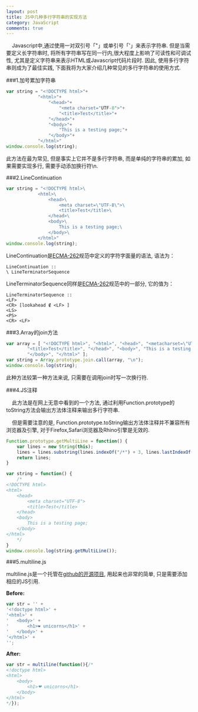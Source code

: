 ```yaml
---
layout: post
title: JS中几种多行字符串的实现方法
category: JavaScript
comments: true
---
```


&nbsp;&nbsp;&nbsp;&nbsp;Javascript中,通过使用一对双引号「"」或单引号「'」来表示字符串. 但是当需要定义长字符串时, 将所有字符串写在同一行内,很大程度上影响了可读性和可调试性, 尤其是定义字符串来表示HTML或Javascript代码片段时. 因此, 使用多行字符串则成为了最佳实践, 下面我将为大家介绍几种常见的多行字符串的使用方式.



###1.加号累加字符串

``` javascript
var string = "<!DOCTYPE html>"+
            "<html>"+
                "<head>"+
                    "<meta charset="UTF-8">"+
                    "<title>Test</title>"+
                "</head>"+
                "<body>"+
                    "This is a testing page;"+
                "</body>"+
            "</html>"
window.console.log(string);
```

此方法在最为常见, 但是事实上它并不是多行字符串, 而是单纯的字符串的累加, 如果需要实现多行, 需要手动添加换行符\n.

###2.LineContinuation

``` javascript
var string = "<!DOCTYPE html>\
            <html>\
                <head>\
                    <meta charset=\"UTF-8\">\
                    <title>Test</title>\
                </head>\
                <body>\
                    This is a testing page;\
                </body>\
            </html>"
window.console.log(string);
```

LineContinuation是[ECMA-262](http://www.ecma-international.org/ecma-262/5.1/#sec-7.8.4)规范中定义的字符字面量的语法, 语法为：

    LineContinuation ::
    \ LineTerminatorSequence

LineTerminatorSequence同样是[ECMA-262](http://www.ecma-international.org/ecma-262/5.1/#sec-7.3)规范中的一部分, 它的值为：

    LineTerminatorSequence ::
    <LF>
    <CR> [lookahead ∉ <LF> ]
    <LS>
    <PS>
    <CR> <LF>

###3.Array的join方法

``` javascript
var array = [ "<!DOCTYPE html>", "<html>", "<head>", "<metacharset=\"UTF-8\">",
        "<title>Test</title>", "</head>", "<body>", "This is a testing page;",
        "</body>", "</html>" ];
var string = Array.prototype.join.call(array, "\n");
window.console.log(string);
```

此种方法较第一种方法来说, 只需要在调用join时写一次换行符.

###4.JS注释

&nbsp;&nbsp;&nbsp;&nbsp;此方法是在网上无意中看到的一个方法, 通过利用Function.prototype的toString方法会输出方法体注释来输出多行字符串.<br/>

&nbsp;&nbsp;&nbsp;&nbsp;但是需要注意的是, Function.prototype.toString输出方法体注释并不兼容所有浏览器及引擎, 对于Firefox,Safari浏览器及Rhino引擎是无效的.<br/>

``` javascript
Function.prototype.getMultiLine = function() {
    var lines = new String(this);
    lines = lines.substring(lines.indexOf("/*") + 3, lines.lastIndexOf("*/"));
    return lines;
}

var string = function() {
    /*
<!DOCTYPE html>
<html>
    <head>
        <meta charset="UTF-8">
        <title>Test</title>
    </head>
    <body>
        This is a testing page;
    </body>
</html>
    */
}
window.console.log(string.getMultiLine());
```

###5.multiline.js

multiline.js是一个托管在[github的开源项目](https://github.com/sindresorhus/multiline), 用起来也非常的简单, 只是需要添加相应的JS引用.

**Before:**

``` javascript
var str = '' +
'<!doctype html>' +
'<html>' +
'   <body>' +
'       <h1>❤ unicorns</h1>' +
'   </body>' +
'</html>' +
'';
```

**After:**

``` javascript
var str = multiline(function(){/*
<!doctype html>
<html>
    <body>
        <h1>❤ unicorns</h1>
    </body>
</html>
*/});
```
